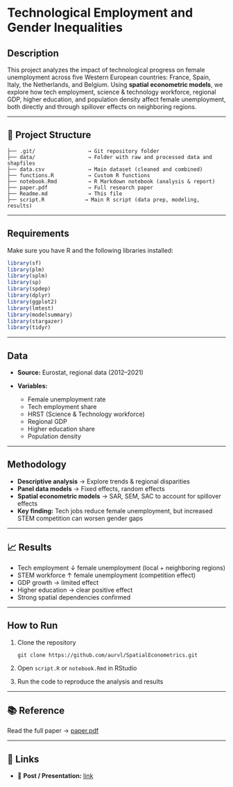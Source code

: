 # Technological Employment and Gender Inequalities

## Description

This project analyzes the impact of technological progress on female unemployment across five Western European countries: France, Spain, Italy, the Netherlands, and Belgium.
Using **spatial econometric models**, we explore how tech employment, science & technology workforce, regional GDP, higher education, and population density affect female unemployment, both directly and through spillover effects on neighboring regions.

---

## 📁 Project Structure

```
├── .git/                 → Git repository folder  
├── data/                 → Folder with raw and processed data and shapfiles 
├── data.csv              → Main dataset (cleaned and combined)  
├── functions.R           → Custom R functions  
├── notebook.Rmd          → R Markdown notebook (analysis & report)  
├── paper.pdf             → Full research paper  
├── Readme.md             → This file  
├── script.R             → Main R script (data prep, modeling, results)
```

---

## Requirements

Make sure you have R and the following libraries installed:

```R
library(sf)
library(plm)
library(splm)
library(sp)
library(spdep)
library(dplyr)
library(ggplot2)
library(lmtest)
library(modelsummary)
library(stargazer)
library(tidyr)
```

---

## Data

* **Source:** Eurostat, regional data (2012–2021)
* **Variables:**

  * Female unemployment rate
  * Tech employment share
  * HRST (Science & Technology workforce)
  * Regional GDP
  * Higher education share
  * Population density

---

## Methodology

* **Descriptive analysis** → Explore trends & regional disparities
* **Panel data models** → Fixed effects, random effects
* **Spatial econometric models** → SAR, SEM, SAC to account for spillover effects
* **Key finding:** Tech jobs reduce female unemployment, but increased STEM competition can worsen gender gaps

---

## 📈 Results

* Tech employment ↓ female unemployment (local + neighboring regions)
* STEM workforce ↑ female unemployment (competition effect)
* GDP growth → limited effect
* Higher education → clear positive effect
* Strong spatial dependencies confirmed

---

## How to Run

1. Clone the repository

   ```
   git clone https://github.com/aurvl/SpatialEconometrics.git
   ```
2. Open `script.R` or `notebook.Rmd` in RStudio
3. Run the code to reproduce the analysis and results

---

## 📚 Reference

Read the full paper → [paper.pdf](./paper.pdf)

---

## 🔗 Links

* 📄 **Post / Presentation:** [link](https://auradev.hashnode.dev/inegalites-de-genre-et-technologie-ce-que-nous-apprend-leconometrie-spatiale)
